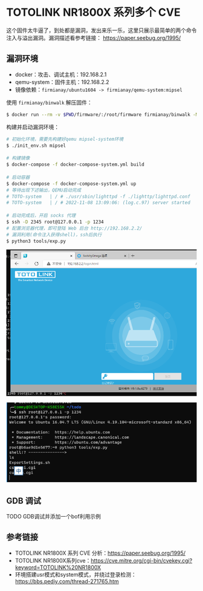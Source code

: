 # TOTOLINK NR1800X 系列多个 CVE

这个固件太牛逼了，到处都是漏洞，发出来乐一乐，这里只展示最简单的两个命令注入与溢出漏洞。漏洞描述看参考链接： https://paper.seebug.org/1995/

## 漏洞环境

- docker：攻击、调试主机：192.168.2.1
- qemu-system：固件主机：192.168.2.2
- 镜像依赖：`firmianay/ubuntu1604 -> firmianay/qemu-system:mipsel`

使用 `firmianay/binwalk` 解压固件：

```sh
$ docker run --rm -v $PWD/firmware/:/root/firmware firmianay/binwalk -Mer "/root/firmware/TOTOLINK_NR1800X_B20210910_ALL.bin"
```

构建并启动漏洞环境：

```sh
# 初始化环境，需要先构建好qemu mipsel-system环境
$ ./init_env.sh mipsel

# 构建镜像
$ docker-compose -f docker-compose-system.yml build

# 启动容器
$ docker-compose -f docker-compose-system.yml up
# 等待出现下述输出，QEMU启动完成
# TOTO-system   | / # ./usr/sbin/lighttpd -f ./lighttp/lighttpd.conf
# TOTO-system   | / # 2022-11-08 13:09:06: (log.c.97) server started

# 启动完成后，开启 socks 代理
$ ssh -D 2345 root@127.0.0.1 -p 1234
# 配置浏览器代理，即可登陆 Web 后台 http://192.168.2.2/
# 漏洞利用(命令注入获得shell)，ssh后执行
$ python3 tools/exp.py
```

![img](./login.png)

![img](./exp.png)

## GDB 调试

TODO GDB调试并添加一个bof利用示例

## 参考链接

- TOTOLINK NR1800X 系列 CVE 分析：https://paper.seebug.org/1995/
- TOTOLINK NR1800X系列cve：https://cve.mitre.org/cgi-bin/cvekey.cgi?keyword=TOTOLINK%20NR1800X
- 环境搭建usr模式和system模式，并绕过登录检测：https://bbs.pediy.com/thread-271765.htm
